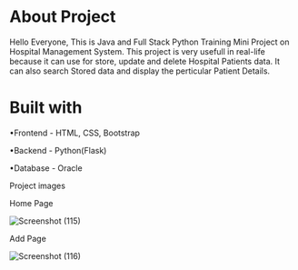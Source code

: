 # About Project

Hello Everyone, This is Java and Full Stack Python Training Mini Project on Hospital Management System. This project is very usefull in real-life because it can use for store, update and delete Hospital Patients data. It can also search Stored data and display the perticular Patient Details.



# Built with

•Frontend - HTML, CSS, Bootstrap

•Backend - Python(Flask)

•Database - Oracle

Project images

Home Page

![Screenshot (115)](https://user-images.githubusercontent.com/111383966/221428485-f8cf90e5-4cc6-4da0-9c41-4bc0045a32aa.png)

Add Page

![Screenshot (116)](https://user-images.githubusercontent.com/111383966/221428608-d1268978-0f1f-4e95-88a2-72d373969b30.png)
